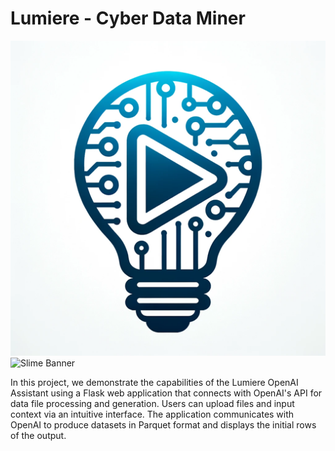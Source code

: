 # Lumiere - Cyber Data Miner

![Alt text](0473b9d2-1fb6-4418-a438-5b1162143474.png)
![Slime Banner](https://example.com/slime-banner.jpg)

In this project, we demonstrate the capabilities of the Lumiere OpenAI Assistant using a Flask web application that connects with OpenAI's API for data file processing and generation. Users can upload files and input context via an intuitive interface. The application communicates with OpenAI to produce datasets in Parquet format and displays the initial rows of the output.